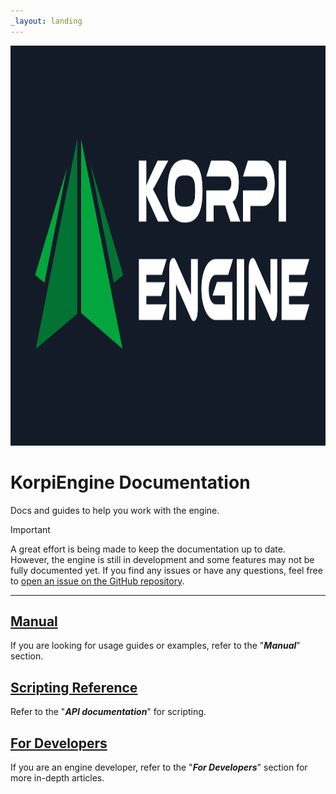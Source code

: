 ```yaml
---
_layout: landing
---
```


<img src="media/banner.png" width="1280" height="640" alt="KorpiEngine Banner">

# KorpiEngine Documentation

Docs and guides to help you work with the engine.

> [!IMPORTANT]
> A great effort is being made to keep the documentation up to date. However, the engine is still in development and some features may not be fully documented yet. If you find any issues or have any questions, feel free to [open an issue on the GitHub repository](https://github.com/japsuu/KorpiEngine/issues).

---

## [Manual](~/manual/index.md)

If you are looking for usage guides or examples, refer to the "_**Manual**_" section.

## [Scripting Reference](~/api/index.md)

Refer to the "_**API documentation**_" for scripting.

## [For Developers](~/developers/index.md)

If you are an engine developer, refer to the "_**For Developers**_" section for more in-depth articles.